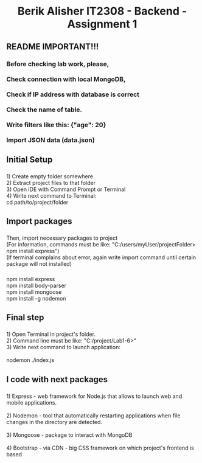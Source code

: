 <h1 align="center">Berik Alisher IT2308 - Backend - Assignment 1</h1>

###

<h2 align="left">README IMPORTANT!!!</h2>

###

<h3 align="left">Before checking lab work, please, <br><br>Check connection with local MongoDB, <br><br>Check if IP address with database is correct<br><br>Check the name of table.<br><br>Write filters like this: {"age": 20}<br><br>Import JSON data (data.json)</h3>

###

<h2 align="left">Initial Setup</h2>

###

<p align="left">1) Create empty folder somewhere<br>2) Extract project files to that folder<br>3) Open IDE with Command Prompt or Terminal<br>4) Write next command to Terminal:<br>cd path/to/project/folder</p>

###

<h2 align="left">Import packages</h2>

###

<p align="left">Then, import necessary packages to project <br>(For information, commands must be like: "C:/users/myUser/projectFolder> npm install express") <br>(If terminal complains about error, again write import command until certain package will not installed)</p>

###

<p align="left">npm install express<br>npm install body-parser<br>npm install mongoose<br>npm install -g nodemon</p>

###

<h2 align="left">Final step</h2>

###

<p align="left">1) Open Terminal in project's folder.<br>2) Command line must be like: "C:/project/Lab1-6>"<br>3) Write next command to launch application:<br><br>nodemon ./index.js</p>

###

<h2 align="left">I code with next packages</h2>

###

<p align="left">1) Express - web framework for Node.js that allows to launch web and mobile applications.<br><br>2) Nodemon -  tool that automatically restarting applications when file changes in the directory are detected.<br><br>3) Mongoose - package to interact with MongoDB<br><br>4) Bootstrap - via CDN - big CSS framework on which project's frontend is based</p>

###
